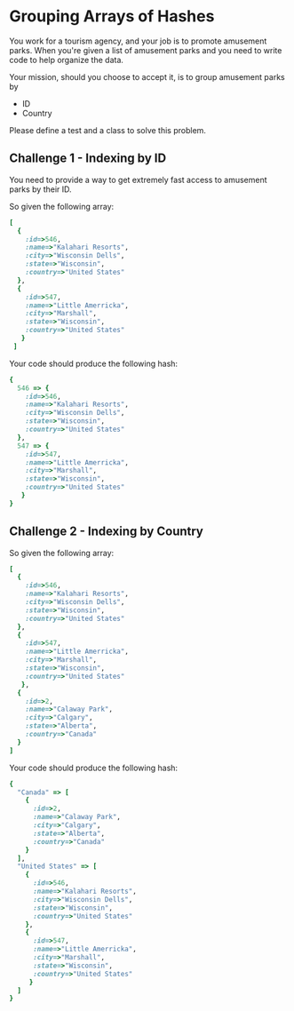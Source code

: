 # Grouping Arrays of Hashes

You work for a tourism agency, and your job is to promote amusement parks.  When you're given a list of amusement
parks and you need to write code to help organize the data.

Your mission, should you choose to accept it, is to group amusement parks by
* ID
* Country

Please define a test and a class to solve this problem.

## Challenge 1 - Indexing by ID

You need to provide a way to get extremely fast access to amusement parks by their ID.

So given the following array:

```ruby
[
  {
    :id=>546,
    :name=>"Kalahari Resorts",
    :city=>"Wisconsin Dells",
    :state=>"Wisconsin",
    :country=>"United States"
  },
  {
    :id=>547,
    :name=>"Little Amerricka",
    :city=>"Marshall",
    :state=>"Wisconsin",
    :country=>"United States"
   }
 ]
```

Your code should produce the following hash:

```ruby
{
  546 => {
    :id=>546,
    :name=>"Kalahari Resorts",
    :city=>"Wisconsin Dells",
    :state=>"Wisconsin",
    :country=>"United States"
  },
  547 => {
    :id=>547,
    :name=>"Little Amerricka",
    :city=>"Marshall",
    :state=>"Wisconsin",
    :country=>"United States"
   }
}
```
## Challenge 2 - Indexing by Country

So given the following array:

```ruby
[
  {
    :id=>546,
    :name=>"Kalahari Resorts",
    :city=>"Wisconsin Dells",
    :state=>"Wisconsin",
    :country=>"United States"
  },
  {
    :id=>547,
    :name=>"Little Amerricka",
    :city=>"Marshall",
    :state=>"Wisconsin",
    :country=>"United States"
   },
  {
    :id=>2,
    :name=>"Calaway Park",
    :city=>"Calgary",
    :state=>"Alberta",
    :country=>"Canada"
  }
]
```

Your code should produce the following hash:

```ruby
{
  "Canada" => [
    {
      :id=>2,
      :name=>"Calaway Park",
      :city=>"Calgary",
      :state=>"Alberta",
      :country=>"Canada"
    }
  ],
  "United States" => [
    {
      :id=>546,
      :name=>"Kalahari Resorts",
      :city=>"Wisconsin Dells",
      :state=>"Wisconsin",
      :country=>"United States"
    },
    {
      :id=>547,
      :name=>"Little Amerricka",
      :city=>"Marshall",
      :state=>"Wisconsin",
      :country=>"United States"
     }
  ]
}
```
